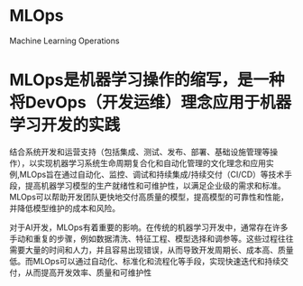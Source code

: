 # MLOps
Machine Learning Operations

# MLOps是机器学习操作的缩写，是一种将DevOps（开发运维）理念应用于机器学习开发的实践
结合系统开发和运营支持（包括集成、测试、发布、部署、基础设施管理等操作），以实现机器学习系统生命周期复合化和自动化管理的文化理念和应用实例,MLOps旨在通过自动化、监控、调试和持续集成/持续交付（CI/CD）等技术手段，提高机器学习模型的生产就绪性和可维护性，以满足企业级的需求和标准。MLOps可以帮助开发团队更快地交付高质量的模型，提高模型的可靠性和性能，并降低模型维护的成本和风险。

对于AI开发，MLOps有着重要的影响。在传统的机器学习开发中，通常存在许多手动和重复的步骤，例如数据清洗、特征工程、模型选择和调参等。这些过程往往需要大量的时间和人力，并且容易出现错误，从而导致开发周期长、成本高、质量低。而MLOps可以通过自动化、标准化和流程化等手段，实现快速迭代和持续交付，从而提高开发效率、质量和可维护性
